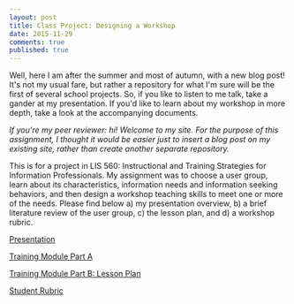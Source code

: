```yaml
---
layout: post
title: Class Project: Designing a Workshop
date: 2015-11-29
comments: true
published: true
---
```


Well, here I am after the summer and most of autumn, with a new blog post! It's not my usual fare, but rather a repository for what I'm sure will be the first of several school projects. So, if you like to listen to me talk, take a gander at my presentation. If you'd like to learn about my workshop in more depth, take a look at the accompanying documents.

_If you're my peer reviewer: hi! Welcome to my site. For the purpose of this assignment, I thought it would be easier just to insert a blog post on my existing site, rather than create another separate repository._


This is for a project in LIS 560: Instructional and Training Strategies for Information Professionals. My assignment was to choose a user group, learn about its characteristics, information needs and information seeking behaviors, and then design a workshop teaching skills to meet one or more of the needs. Please find below a) my presentation overview, b) a brief literature review of the user group, c) the lesson plan, and d) a workshop rubric.

[Presentation](https://youtu.be/YJMMQs1vT44)

[Training Module Part A](https://www.dropbox.com/s/exjdf1xqlts5522/Peters_TrainingModA.pdf?dl=0)

[Training Module Part B: Lesson Plan](https://www.dropbox.com/s/y5jmox1g80xg0wt/Peters_TrainingModB.pdf?dl=0)

[Student Rubric](https://www.dropbox.com/s/xgr2l7qbu4jky55/TrainingModRubric.pdf?dl=0)
